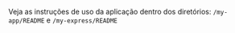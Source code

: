 Veja as instruções de uso da aplicação dentro dos diretórios: `/my-app/README` e `/my-express/README`
